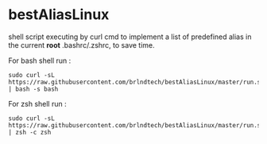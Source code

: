 # bestAliasLinux
shell script executing by curl cmd to implement a list of predefined alias in the current <b>root</b> .bashrc/.zshrc, to save time.

For bash shell run : 
```
sudo curl -sL https://raw.githubusercontent.com/brlndtech/bestAliasLinux/master/run.sh | bash -s bash
```
For zsh shell run : 
```
sudo curl -sL https://raw.githubusercontent.com/brlndtech/bestAliasLinux/master/run.sh | zsh -c zsh
```
